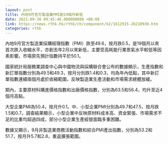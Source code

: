 ```yaml
---
layout: post
title: 內地9月官方製造業PMI創19個月新低
date: 2021-09-30 09:45:48.000000000 +08:00
link: https://news.rthk.hk/rthk/ch/component/k2/1612915-20210930.htm
categories: rthk
---
```


內地9月官方製造業採購經理指數（PMI）跌至49.6，按月跌0.5，是19個月以來首次跌入收縮水平，亦創去年2月以來新低，主要受高耗能行業景氣水平較低等因素影響。市場原先預計指數持平於50.1。

國家統計局服務業調查中心與中國物流與採購聯合會公布的數據顯示，生產指數和新訂單指數分別為49.5和49.3，按月分別跌1.4和0.3，均為年內低點，其中新訂單指數連續兩個月處於收縮範圍，反映製造業生產活動和市場需求總體放緩。

期內，主要原材料購進價格指數和出廠價格指數，分別為63.5和56.4，均升至近4個月高點。

大型企業PMI為50.4，按月升0.1。中、小型企業PMI分別為49.7和47.5，按月跌1.5和0.7。調查結果顯示，小型企業中反映原材料成本高、資金緊張、市場需求不足的比重均超過四成，部分小型企業生產經營面臨多重困難。

數據又顯示，9月非製造業商務活動指數和綜合PMI產出指數，分別為53.2和51.7，按月升5.7和2.8，重返擴張範圍。
